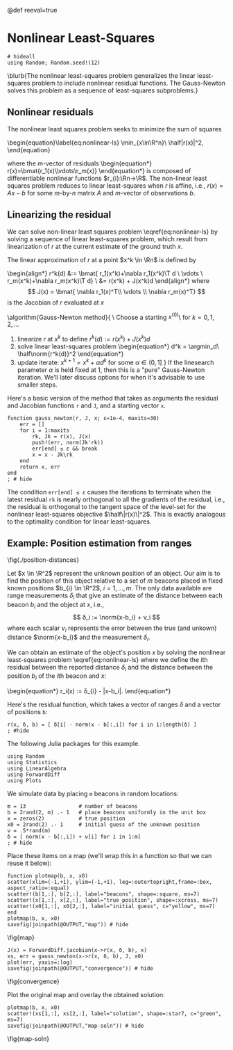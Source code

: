 @def reeval=true
# Nonlinear Least-Squares

```julia:setup
# hideall
using Random; Random.seed!(12)
```

\blurb{The nonlinear least-squares problem generalizes the linear least-squares problem to include nonlinear residual functions. The Gauss-Newton solves this problem as a sequence of least-squares subproblems.}


## Nonlinear residuals

The nonlinear least squares problem seeks to minimize the sum of squares

\begin{equation}\label{eq:nonlinear-ls}
  \min_{x\in\R^n}\ \half\|r(x)\|^2,
\end{equation}

where the $m$-vector of residuals
\begin{equation*}
  r(x)=\bmat{r_1(x)\\\vdots\\r_m(x)}
\end{equation*}
is composed of differentiable nonlinear functions $r_{i}:\Rn→\R$. The non-linear least squares problem reduces to linear least-squares when $r$ is affine, i.e., $r(x) = Ax-b$ for some $m$-by-$n$ matrix $A$ and $m$-vector of observations $b$.

## Linearizing the residual

We can solve non-linear least squares problem \eqref{eq:nonlinear-ls} by solving a sequence of linear least-squares problem, which result from linearization of $r$ at the current estimate of the ground truth $x$. 

The linear approximation of $r$ at a point $x^k \in \Rn$ is defined by

\begin{align*}
r^k(d) 
    &:= \bmat{
    r_1(x^k)+\nabla r_1(x^k)\T d \\ \vdots \\ r_m(x^k)+\nabla r_m(x^k)\T d}
\\  &= r(x^k) + J(x^k)d 
\end{align*}
where
$$
J(x)
= \bmat{
    \nabla r_1(x)^T\\ \vdots \\ \nabla r_m(x)^T}
$$
is the Jacobian of $r$ evaluated at $x$

\algorithm{Gauss-Newton method}{
\\ Choose a starting $x^{(0)}$\\
for $k=0,1,2,\ldots$
1. linearize $r$ at $x^{k}$ to define $r^k(d):=r(x^k)+J(x^k)d$
2. solve linear least-squares problem
   \begin{equation*}
     d^k = \argmin_d\ \half\norm{r^k(d)}^2
   \end{equation*} 
3. update iterate: $x^{k+1} = x^k + αd^k$ for some $α∈(0,1]$
}
If the linesearch parameter $\alpha$ is held fixed at 1, then this is a "pure" Gauss-Newton iteration. We'll later discuss options for when it's advisable to use smaller steps.

Here's a basic version of the method that takes as arguments the residual and Jacobian functions `r` and `J`, and a starting vector `x`.
```!
function gauss_newton(r, J, x; ε=1e-4, maxits=30)
	err = []
	for i = 1:maxits
        rk, Jk = r(x), J(x)
	    push!(err, norm(Jk'rk))
	    err[end] ≤ ε && break
        x = x - Jk\rk 
    end
    return x, err
end
; # hide
```
The condition `err[end] ≤ ε` causes the iterations to terminate when the latest residual `rk` is nearly orthogonal to all the gradients of the residual, i.e., the residual is orthogonal to the tangent space of the level-set for the nonlinear least-squares objective $\half\|r(x)\|^2$. This is exactly analogous to the optimality condition for linear least-squares.

## Example: Position estimation from ranges

\fig{./position-distances}

Let $x \in \R^2$ represent the unknown position of an object. Our aim is to find the position of this object relative to a set of $m$ beacons placed in fixed known positions $b_{i} \in \R^2$, $i = 1,\dots,m$. The only data available are range measurements $δ_i$ that give an estimate of the distance between each beacon $b_{i}$ and the object at $x$, i.e.,
$$
δ_i := \norm{x-b_i} + ν_i
$$
where each scalar $ν_i$ represents the error between the true (and unkown) distance $\norm{x-b_i}$ and the measurement $δ_i$.

We can obtain an estimate of the object's position $x$ by solving the nonlinear least-squares problem \eqref{eq:nonlinear-ls} where we define the $i$th residual between the reported distance $δ_i$ and the distance between the position $b_i$ of the $i$th beacon and $x$:

\begin{equation*}
  r_i(x) := δ_{i} - \|x-b_i\|.
\end{equation*}

Here's the residual function, which takes a vector of ranges $δ$ and a vector of positions `b`:
```!
r(x, δ, b) = [ δ[i] - norm(x - b[:,i]) for i in 1:length(δ) ]
; #hide
```

The following Julia packages for this example.
```!
using Random
using Statistics
using LinearAlgebra
using ForwardDiff
using Plots
```

We simulate data by placing `m` beacons in random locations:
```!
m = 13                 # number of beacons
b = 2rand(2, m) .- 1   # place beacons uniformly in the unit box 
x = zeros(2)           # true position 
x0 = 2rand(2) .- 1     # initial guess of the unknown position
ν = .5*rand(m)
δ = [ norm(x - b[:,i]) + ν[i] for i in 1:m]
; # hide
```

Place these items on a map (we'll wrap this in a function so that we can reuse it below):

```!
function plotmap(b, x, x0)
scatter(xlim=(-1,+1), ylim=(-1,+1), leg=:outertopright,frame=:box, aspect_ratio=:equal)
scatter!(b[1,:], b[2,:], label="beacons", shape=:square, ms=7)
scatter!(x[1,:], x[2,:], label="true position", shape=:xcross, ms=7)
scatter!(x0[1,:], x0[2,:], label="initial guess", c="yellow", ms=7)
end
plotmap(b, x, x0)
savefig(joinpath(@OUTPUT,"map")) # hide
```
\fig{map}

```!
J(x) = ForwardDiff.jacobian(x->r(x, δ, b), x)
xs, err = gauss_newton(x->r(x, δ, b), J, x0)
plot(err, yaxis=:log)
savefig(joinpath(@OUTPUT,"convergence")) # hide
```
\fig{convergence}

Plot the original map and overlay the obtained solution:
```!
plotmap(b, x, x0)
scatter!(xs[1,:], xs[2,:], label="solution", shape=:star7, c="green", ms=7)
savefig(joinpath(@OUTPUT,"map-soln")) # hide
```
\fig{map-soln}
